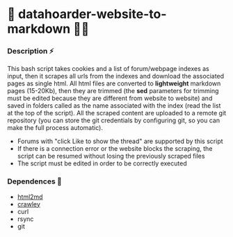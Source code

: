 # 💾 datahoarder-website-to-markdown 🏴‍☠️ 

### Description ⚡
This bash script takes cookies and a list of forum/webpage indexes as input, then it scrapes all urls from the indexes and download the associated pages as single html. All html files are converted to **lightweight** markdown pages (15-20Kb), then they are trimmed (the **sed** parameters for trimming must be edited because they are different from website to website) and saved in folders called as the name associated with the index (read the list at the top of the script). All the scraped content are uploaded to a remote git repository (you can store the git credentials by configuring git, so you can make the full process automatic).
- Forums with "click Like to show the thread" are supported by this script
- If there is a connection error or the website blocks the scraping, the script can be resumed without losing the previously scraped files
- The script must be edited in order to be correctly executed

### Dependences 📜
- [html2md](https://github.com/suntong/html2md)
- [crawley](https://github.com/s0rg/crawley)
- curl
- rsync
- git
